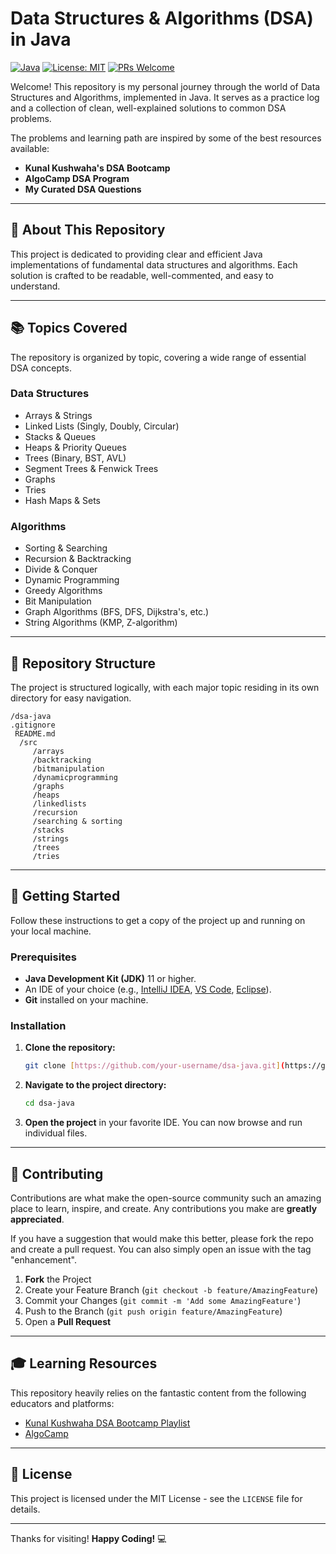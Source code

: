 # Data Structures & Algorithms (DSA) in Java

[![Java](https://img.shields.io/badge/Language-Java-blue.svg)](https://www.java.com)
[![License: MIT](https://img.shields.io/badge/License-MIT-yellow.svg)](https://opensource.org/licenses/MIT)
[![PRs Welcome](https://img.shields.io/badge/PRs-welcome-brightgreen.svg?style=flat-square)](http://makeapullrequest.com)

Welcome! This repository is my personal journey through the world of Data Structures and Algorithms, implemented in Java. It serves as a practice log and a collection of clean, well-explained solutions to common DSA problems.

The problems and learning path are inspired by some of the best resources available:
* **Kunal Kushwaha's DSA Bootcamp**
* **AlgoCamp DSA Program**
* **My Curated DSA Questions**

---

## 🎯 About This Repository

This project is dedicated to providing clear and efficient Java implementations of fundamental data structures and algorithms. Each solution is crafted to be readable, well-commented, and easy to understand.

---

## 📚 Topics Covered

The repository is organized by topic, covering a wide range of essential DSA concepts.

### Data Structures
* Arrays & Strings
* Linked Lists (Singly, Doubly, Circular)
* Stacks & Queues
* Heaps & Priority Queues
* Trees (Binary, BST, AVL)
* Segment Trees & Fenwick Trees
* Graphs
* Tries
* Hash Maps & Sets

### Algorithms
* Sorting & Searching
* Recursion & Backtracking
* Divide & Conquer
* Dynamic Programming
* Greedy Algorithms
* Bit Manipulation
* Graph Algorithms (BFS, DFS, Dijkstra's, etc.)
* String Algorithms (KMP, Z-algorithm)

---

## 📂 Repository Structure

The project is structured logically, with each major topic residing in its own directory for easy navigation.

```
/dsa-java
.gitignore
 README.md
  /src
     /arrays
     /backtracking
     /bitmanipulation
     /dynamicprogramming
     /graphs
     /heaps
     /linkedlists
     /recursion
     /searching & sorting
     /stacks
     /strings
     /trees
     /tries
```

---

## 🚀 Getting Started

Follow these instructions to get a copy of the project up and running on your local machine.

### Prerequisites

* **Java Development Kit (JDK)** 11 or higher.
* An IDE of your choice (e.g., [IntelliJ IDEA](https://www.jetbrains.com/idea/), [VS Code](https://code.visualstudio.com/), [Eclipse](https://www.eclipse.org/)).
* **Git** installed on your machine.

### Installation

1.  **Clone the repository:**
    ```bash
    git clone [https://github.com/your-username/dsa-java.git](https://github.com/your-username/dsa-java.git)
    ```
2.  **Navigate to the project directory:**
    ```bash
    cd dsa-java
    ```
3.  **Open the project** in your favorite IDE. You can now browse and run individual files.

---

## 🤝 Contributing

Contributions are what make the open-source community such an amazing place to learn, inspire, and create. Any contributions you make are **greatly appreciated**.

If you have a suggestion that would make this better, please fork the repo and create a pull request. You can also simply open an issue with the tag "enhancement".

1.  **Fork** the Project
2.  Create your Feature Branch (`git checkout -b feature/AmazingFeature`)
3.  Commit your Changes (`git commit -m 'Add some AmazingFeature'`)
4.  Push to the Branch (`git push origin feature/AmazingFeature`)
5.  Open a **Pull Request**

---

## 🎓 Learning Resources

This repository heavily relies on the fantastic content from the following educators and platforms:

* [Kunal Kushwaha DSA Bootcamp Playlist](https://www.youtube.com/playlist?list=PL9gnSGHSqcnr_DxHsP7AW9ftq0AtAyYqJ)
* [AlgoCamp](https://algocamp.io/)

---

## 📝 License

This project is licensed under the MIT License - see the `LICENSE` file for details.

---

Thanks for visiting! **Happy Coding!** 💻
